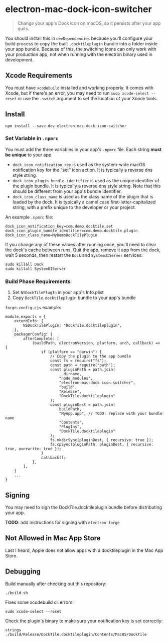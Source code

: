 # electron-mac-dock-icon-switcher

> Change your app's Dock icon on macOS, so it persists after your app quits.

You should install this in `devDependencies` because you'll configure your build process to copy the built `.docktileplugin` bundle into a folder inside your app bundle. Because of this, the switching icons can only work with your production app, not when running with the electron binary used in development.

## Xcode Requirements

You must have `xcodebuild` installed and working properly. It comes with Xcode, but if there's an error, you may need to run `sudo xcode-select --reset` or use the `-switch` argument to set the location of your Xcode tools.

## Install

    npm install --save-dev electron-mac-dock-icon-switcher

### Set Variable in `.npmrc`

You must add the three variables in your app's `.npmrc` file. Each string **must be unique** to your app.

- `dock_icon_notification_key` is used as the system-wide macOS notification key for the "set" icon action. It is typically a reverse dns style string.
- `dock_icon_plugin_bundle_identifier` is used as the unique identifier of the plugin bundle. It is typically a reverse dns style string. Note that this should be different from your app's bundle identifier.
- `dock_icon_class_name` is used as the class name of the plugin that is loaded by the dock. It is typically a camel case first-letter-capitalized string, with a prefix unique to the developer or your project.

An example `.npmrc` file:

    dock_icon_notification_key=com.demo.docktile.set
    dock_icon_plugin_bundle_identifier=com.demo.docktile.plugin
    dock_icon_class_name=MyDemoDockTilePlugin

If you change any of these values after running once, you'll need to clear the dock's cache between runs. Quit the app, remove it app from the dock, wait 5 seconds, then restart the `Dock` and `SystemUIServer` services:

    sudo killall Dock
    sudo killall SystemUIServer

### Build Phase Requirements

1. Set `NSDockTilePlugIn` in your app's Info.plist
2. Copy `DockTile.docktileplugin` bundle to your app's bundle

`forge.config.cjs` example:

    module.exports = {
    	extendInfo: {
    		NSDockTilePlugIn: "DockTile.docktileplugin",
    	},
    	packagerConfig: {
    		afterComplete: [
    			(buildPath, electronVersion, platform, arch, callback) => {
    				if (platform == "darwin") {
    					// Copy the plugin to the app bundle
    					const fs = require("fs");
    					const path = require("path");
    					const pluginPath = path.join(
    						__dirname,
    						"node_modules",
    						"electron-mac-dock-icon-switcher",
    						"build",
    						"Release",
    						"DockTile.docktileplugin"
    					);
    					const pluginDest = path.join(
    						buildPath,
    						"MyApp.app", // TODO: replace with your bundle name
    						"Contents",
    						"PlugIns",
    						"DockTile.docktileplugin"
    					);
    					fs.mkdirSync(pluginDest, { recursive: true });
    					fs.cpSync(pluginPath, pluginDest, { recursive: true, overwrite: true });
    				}
    				callback();
    			},
    		],
    	}
    	...
    }

## Signing

You may need to sign the DockTile.docktileplugin bundle before distributing your app.

**TODO**: add instructions for signing with `electron-forge`

## Not Allowed in Mac App Store

Last I heard, Apple does not allow apps with a docktileplugin in the Mac App Store.

## Debugging

Build manually after checking out this repository:

    ./build.sh

Fixes some xcodebuild cli errors:

    sudo xcode-select --reset

Check the plugin's binary to make sure your notification key is set correctly:

    strings ./build/Release/DockTile.docktileplugin/Contents/MacOS/DockTile
